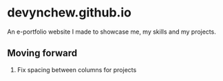 # devynchew.github.io

An e-portfolio website I made to showcase me, my skills and my projects.

## Moving forward
1. Fix spacing between columns for projects
